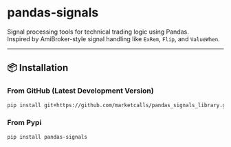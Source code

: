 # pandas-signals

Signal processing tools for technical trading logic using Pandas.  
Inspired by AmiBroker-style signal handling like `ExRem`, `Flip`, and `ValueWhen`.

---

## 📦 Installation

### From GitHub (Latest Development Version)

```bash
pip install git+https://github.com/marketcalls/pandas_signals_library.git
```
 

### From Pypi 

```bash
pip install pandas-signals
```